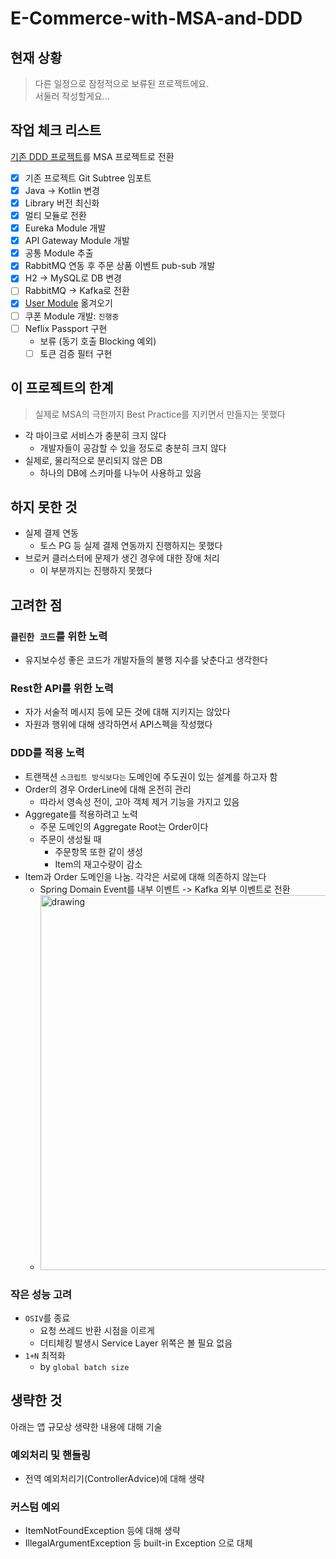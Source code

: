 # E-Commerce-with-MSA-and-DDD

## 현재 상황

> 다른 일정으로 잠정적으로 보류된 프로젝트에요.  
> 서둘러 작성할게요...

## 작업 체크 리스트

[기존 DDD 프로젝트](https://github.com/progress0407/code-review-simple-orders)를 MSA 프로젝트로 전환

- [x] 기존 프로젝트 Git Subtree 임포트
- [x] Java -> Kotlin 변경
- [x] Library 버전 최신화
- [x] 멀티 모듈로 전환
- [x] Eureka Module 개발
- [x] API Gateway Module 개발
- [x] 공통 Module 추출
- [x] RabbitMQ 연동 후 주문 상품 이벤트 pub-sub 개발
- [x] H2 -> MySQL로 DB 변경
- [ ] RabbitMQ -> Kafka로 전환
- [x] [User Module](https://github.com/progress0407/intergrated-study/tree/main/0.%20study/1.%20alone/%5BMSA%5D%20Spring%20Cloud%20MicroService/leedowon-msa-project/user-service) 옮겨오기
- [ ] 쿠폰 Module 개발: `진행중`
- [ ] Neflix Passport 구현
  - 보류 (동기 호출 Blocking 예외)
  - [ ] 토큰 검증 필터 구현

## 이 프로젝트의 한계

> 실제로 MSA의 극한까지 Best Practice를 지키면서 만들지는 못했다

- 각 마이크로 서비스가 충분히 크지 않다
  - 개발자들이 공감할 수 있을 정도로 충분히 크지 않다
- 실제로, 물리적으로 분리되지 않은 DB
  - 하나의 DB에 스키마를 나누어 사용하고 있음

## 하지 못한 것

- 실제 결제 연동
  - 토스 PG 등 실제 결제 연동까지 진행하지는 못했다
- 브로커 클러스터에 문제가 생긴 경우에 대한 장애 처리
  - 이 부분까지는 진행하지 못했다

## 고려한 점

### `클린한 코드`를 위한 노력

- 유지보수성 좋은 코드가 개발자들의 불행 지수를 낮춘다고 생각한다


### Rest한 API를 위한 노력

- 자가 서술적 메시지 등에 모든 것에 대해 지키지는 않았다
- 자원과 행위에 대해 생각하면서 API스펙을 작성했다

### **DDD**를 적용 노력

  - 트랜잭션 `스크립트 방식보다는` 도메인에 주도권이 있는 설계를 하고자 함
  - Order의 경우 OrderLine에 대해 온전히 관리
    - 따라서 영속성 전이, 고아 객체 제거 기능을 가지고 있음
  - Aggregate를 적용하려고 노력
    - 주문 도메인의 Aggregate Root는 Order이다
    - 주문이 생성될 때 
      - 주문항목 또한 같이 생성
      - Item의 재고수량이 감소
- Item과 Order 도메인을 나눔. 각각은 서로에 대해 의존하지 않는다
  - Spring Domain Event를 내부 이벤트 -> Kafka 외부 이벤트로 전환
  - <img src="https://user-images.githubusercontent.com/66164361/216045147-4c15d80a-ebfa-4030-85ae-f64f440e0dcd.png" alt="drawing" width="600"/>

### 작은 성능 고려

- `OSIV`를 종료
  - 요청 쓰레드 반환 시점을 이르게
  - 더티체킹 발생시 Service Layer 위쪽은 볼 필요 없음
- `1+N` 최적화
  - by `global batch size`
 
## 생략한 것

아래는 앱 규모상 생략한 내용에 대해 기술

### 예외처리 및 핸들링

- 전역 예외처리기(ControllerAdvice)에 대해 생략

### 커스텀 예외

- ItemNotFoundException 등에 대해 생략
- IllegalArgumentException 등 built-in Exception 으로 대체
